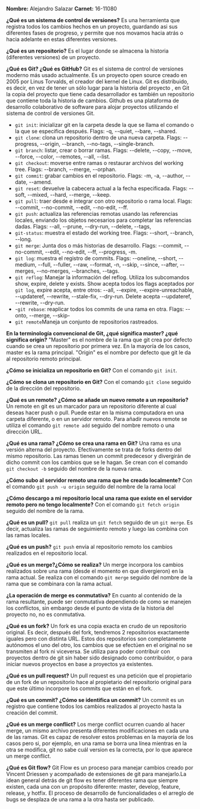 **Nombre:** Alejandro Salazar
**Carnet:** 16-11080

**¿Qué es un sistema de control de versiones?**
Es una herramienta que registra todos los cambios hechos en un proyecto, guardando asi sus diferentes fases de progreso, y permite que nos movamos hacia atrás o hacia adelante en estas diferentes versiones.

**¿Qué es un repositorio?**
Es el lugar donde se almacena la historia (diferentes versiones) de un proyecto.

**¿Qué es Git? ¿Qué es GitHub?**
Git es el sistema de control de versiones moderno más usado actualmente. Es un proyecto open source creado en 2005 por Linus Torvalds, el creador del kernel de Linux. Git es distribuido, es decir, en vez de tener un sólo lugar para la historia del proyecto , en Git la copia del proyecto que tiene cada desarrollador es también un repositorio que contiene toda la historia de cambios.
Github es una plataforma de desarrollo colaborativo de software para alojar proyectos utilizando el sistema de control de versiones Git.

 - `git init`: inicializar git en la carpeta desde la que se llama el comando o la que se especifica después. Flags: -q, --quiet, --bare, --shared.
 - `git clone`: clona un repositorio dentro de una nueva carpeta. Flags: --progress, --origin, --branch, --no-tags, --single-branch.
 - `git branch`: listar, crear o borrar ramas. Flags: --delete, --copy, --move, --force, --color, --remotes, --all, --list.
 - `git checkout`: moverse entre ramas o restaurar archivos del working tree. Flags: --branch, --merge, --orphan.
 - `git commit`: grabar cambios en el repositorio. Flags: -m, -a, --author, --date, --amend.
 - `git reset`: devuelve la cabecera actual a la fecha especificada. Flags: --soft, --mixed, --hard, --merge, --keep.
 - `git pull`: traer desde e integrar con otro repositorio o rama local. Flags: --commit, --no-commit, --edit, --no-edit, --ff.
 - `git push`: actualiza las referencias remotas usando las referencias locales, enviando los objetos necesarios para completar las referencias dadas. Flags: --all, --prune, --dry-run, --delete, --tags, 
 - `git-status`: muestra el estado del working tree. Flags: --short, --branch, --long.
 - `git merge`: Junta dos o más historias de desarrollo. Flags: --commit, --no-commit, --edit, --no-edit, --ff, --progress, -m.
 - `git log`: muestra el registro de commits. Flags: --oneline, --short, --medium, --full, --fuller, --raw, --format, -n, --skip, --since, --after, --merges, --no-merges, --branches, --tags.
 - `git reflog`: Manejar la información del reflog. Utiliza los subcomandos show, expire, delete y exists. Show acepta todos los flags aceptados por `git log`, expire acepta, entre otros: --all, --expire, --expire-unreachable, --updateref, --rewrite, --stale-fix, --dry-run. Delete acepta --updateref, --rewrite, --dry-run.
 - -`git rebase`: reaplicar todos los commits de una rama en otra. Flags: --onto, --merge, --skip-
 - `git remote`Maneja un conjunto de repositorios rastreados. 

**En la terminología convencional de Git, ¿qué significa master? ¿qué significa origin?**
"Master" es el nombre de la rama que git crea por defecto cuando se crea un repositorio por primera vez. En la mayoría de los casos, master es la rama principal. 
"Origin" es el nombre por defecto que git le da al repositorio remoto principal.

**¿Cómo se inicializa un repositorio en Git?**
Con el comando `git init`.

**¿Cómo se clona un repositorio en Git?**
Con el comando `git clone` seguido de la dirección del repositorio.

**¿Qué es un remote? ¿Cómo se añade un nuevo remote a un repositorio?**
Un remote en git es un marcador para un repositorio diferente al cual deseas hacer push o pull. Puede estar en la misma computadora en una carpeta diferente, o en un servidor remoto. Para añadir nuevos remote se utiliza el comando `git remote add` seguido del nombre remoto o una dirección URL.

**¿Qué es una rama? ¿Cómo se crea una rama en Git?**
Una rama es una versión alterna del proyecto. Efectivamente se trata de forks dentro del mismo repositorio. Las ramas tienen un commit predecesor y divergirán de dicho commit con los cambios que se le hagan. Se crean con el comando `git checkout -b` seguido del nombre de la nueva rama.

**¿Cómo subo al servidor remoto una rama que he creado localmente?**
Con el comando `git push -u origin` seguido del nombre de la rama local

**¿Cómo descargo a mi repositorio local una rama que existe en el servidor remoto pero no tengo localmente?**
Con el comando `git fetch origin` seguido del nombre de la rama.

**¿Qué es un pull?**
`git pull` realiza un `git fetch` seguido de un `git merge`. Es decir, actualiza las ramas de seguimiento remoto y luego las combina con las ramas locales.

**¿Qué es un push?**
`git push` envía al repositorio remoto los cambios realizados en el repositorio local.

**¿Qué es un merge?¿Cómo se realiza?**
Un merge incorpora los cambios realizados sobre una rama (desde el momento en que divergieron) en la rama actual. Se realiza con el comando `git merge` seguido del nombre de la rama que se combinara con la rama actual.

**¿La operación de merge es conmutativa?**
En cuanto al contenido de la rama resultante, puede ser conmutativa dependiendo de como se manejen los conflictos, sin embargo desde el punto de vista de la historia del proyecto no, no es conmutativa.

**¿Qué es un fork?**
Un fork es una copia exacta en crudo de un repositorio original. Es decir, después del fork, tendremos 2 repositorios exactamente iguales pero con distinta URL. Estos dos repositorios son completamente autónomos el uno del otro, los cambios que se efectúen en el original no se transmiten al fork ni viceversa. Se utiliza para poder contribuir con proyectos dentro de git sin haber sido designado como contribuidor, o para iniciar nuevos proyectos en base a proyectos ya existentes.

**¿Qué es un pull request?**
Un pull request es una petición que el propietario de un fork de un repositorio hace al propietario del repositorio original para que este último incorpore los commits que están en el fork.

**¿Qué es un commit? ¿Cómo se identifica un commit?**
Un commit es un registro que contiene todos los cambios realizados al proyecto hasta la creación del commit. 

**¿Qué es un merge conflict?**
Los merge conflict ocurren cuando al hacer merge, un mismo archivo presenta diferentes modificaciones en cada una de las ramas. Git es capaz de resolver estos problemas en la mayoría de los casos pero si, por ejemplo, en una rama se borra una línea mientras en la otra se modifica, git no sabe cuál version es la correcta, por lo que aparece un merge conflict.

**¿Qué es Git flow?**
Git Flow es un proceso para manejar cambios creado por Vincent Driessen y acompañado de extensiones de git para manejarlo.La idean general detrás de git flow es tener diferentes rama que siempre existen, cada una con un propósito diferente: master, develop, feature, release, y hotfix. El proceso de desarrollo de funcionalidades o el arreglo de bugs se desplaza de una rama a la otra hasta ser publicado.

